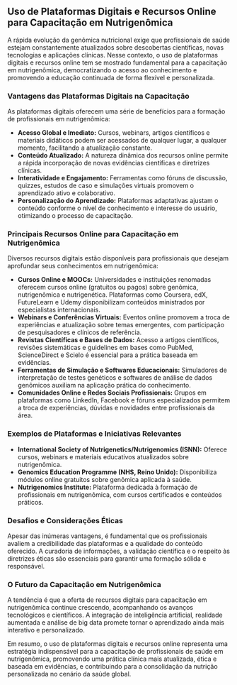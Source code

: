 
## Uso de Plataformas Digitais e Recursos Online para Capacitação em Nutrigenômica

A rápida evolução da genômica nutricional exige que profissionais de saúde estejam constantemente atualizados sobre descobertas científicas, novas tecnologias e aplicações clínicas. Nesse contexto, o uso de plataformas digitais e recursos online tem se mostrado fundamental para a capacitação em nutrigenômica, democratizando o acesso ao conhecimento e promovendo a educação continuada de forma flexível e personalizada.

### Vantagens das Plataformas Digitais na Capacitação

As plataformas digitais oferecem uma série de benefícios para a formação de profissionais em nutrigenômica:

- **Acesso Global e Imediato:** Cursos, webinars, artigos científicos e materiais didáticos podem ser acessados de qualquer lugar, a qualquer momento, facilitando a atualização constante.
- **Conteúdo Atualizado:** A natureza dinâmica dos recursos online permite a rápida incorporação de novas evidências científicas e diretrizes clínicas.
- **Interatividade e Engajamento:** Ferramentas como fóruns de discussão, quizzes, estudos de caso e simulações virtuais promovem o aprendizado ativo e colaborativo.
- **Personalização do Aprendizado:** Plataformas adaptativas ajustam o conteúdo conforme o nível de conhecimento e interesse do usuário, otimizando o processo de capacitação.

### Principais Recursos Online para Capacitação em Nutrigenômica

Diversos recursos digitais estão disponíveis para profissionais que desejam aprofundar seus conhecimentos em nutrigenômica:

- **Cursos Online e MOOCs:** Universidades e instituições renomadas oferecem cursos online (gratuitos ou pagos) sobre genômica, nutrigenômica e nutrigenética. Plataformas como Coursera, edX, FutureLearn e Udemy disponibilizam conteúdos ministrados por especialistas internacionais.
- **Webinars e Conferências Virtuais:** Eventos online promovem a troca de experiências e atualização sobre temas emergentes, com participação de pesquisadores e clínicos de referência.
- **Revistas Científicas e Bases de Dados:** Acesso a artigos científicos, revisões sistemáticas e guidelines em bases como PubMed, ScienceDirect e Scielo é essencial para a prática baseada em evidências.
- **Ferramentas de Simulação e Softwares Educacionais:** Simuladores de interpretação de testes genéticos e softwares de análise de dados genômicos auxiliam na aplicação prática do conhecimento.
- **Comunidades Online e Redes Sociais Profissionais:** Grupos em plataformas como LinkedIn, Facebook e fóruns especializados permitem a troca de experiências, dúvidas e novidades entre profissionais da área.

### Exemplos de Plataformas e Iniciativas Relevantes

- **International Society of Nutrigenetics/Nutrigenomics (ISNN):** Oferece cursos, webinars e materiais educativos atualizados sobre nutrigenômica.
- **Genomics Education Programme (NHS, Reino Unido):** Disponibiliza módulos online gratuitos sobre genômica aplicada à saúde.
- **Nutrigenomics Institute:** Plataforma dedicada à formação de profissionais em nutrigenômica, com cursos certificados e conteúdos práticos.

### Desafios e Considerações Éticas

Apesar das inúmeras vantagens, é fundamental que os profissionais avaliem a credibilidade das plataformas e a qualidade do conteúdo oferecido. A curadoria de informações, a validação científica e o respeito às diretrizes éticas são essenciais para garantir uma formação sólida e responsável.

### O Futuro da Capacitação em Nutrigenômica

A tendência é que a oferta de recursos digitais para capacitação em nutrigenômica continue crescendo, acompanhando os avanços tecnológicos e científicos. A integração de inteligência artificial, realidade aumentada e análise de big data promete tornar o aprendizado ainda mais interativo e personalizado.

Em resumo, o uso de plataformas digitais e recursos online representa uma estratégia indispensável para a capacitação de profissionais de saúde em nutrigenômica, promovendo uma prática clínica mais atualizada, ética e baseada em evidências, e contribuindo para a consolidação da nutrição personalizada no cenário da saúde global.
```
